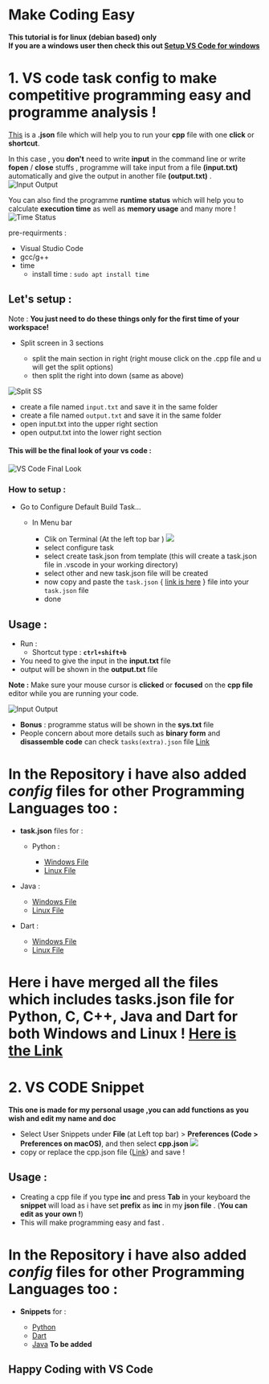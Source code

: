 # Make Coding Easy

**This tutorial is for linux (debian based) only <br>
If you are a windows user then check this out [Setup VS Code for windows](windows.md)**

# 1. **VS code task config** to make **competitive programming** easy and **programme analysis** ! <br>

[This](/Config-Files/C&C++/Linux/tasks.json) is a **.json** file which will help you to run your **cpp** file with one **click** or **shortcut**.

In this case , you **don't** need to write **input** in the command line or write **fopen** / **close** stuffs , programme will take input from a file **(input.txt)** automatically and give the output in another file **(output.txt)** .
![Input Output](images/input&output.png)

You can also find the programme **runtime status** which will help you to calculate **execution time** as well as **memory usage** and many more ! ![Time Status](images/time_status.png)

pre-requirments :

- Visual Studio Code
- gcc/g++
- time
  - install time : `sudo apt install time`

## Let's setup :

Note : **You just need to do these things only for the first time of your workspace!**

- Split screen in 3 sections

  - split the main section in right (right mouse click on the .cpp file and u will get the split options)
  - then split the right into down (same as above)

![Split SS](/images/split%20options.png)

- create a file named `input.txt` and save it in the same folder
- create a file named `output.txt` and save it in the same folder
- open input.txt into the upper right section
- open output.txt into the lower right section

#### This will be the final look of your vs code :

![VS Code Final Look](/images/final%20look%20%20vs%20code.png)

### How to setup :

- Go to Configure Default Build Task...
  - In Menu bar

    - Clik on Terminal (At the left top bar )
      ![](/images/top_bar.png)
    - select configure task
    - select create task.json from template (this will create a task.json file in .vscode in your working directory)
    - select other and new task.json file will be created
    - now copy and paste the `task.json` { [link is here](/Config-Files/C&C++/Linux/tasks.json) } file into your `task.json` file
    - done

## Usage :

- Run :
  - Shortcut type : **`ctrl+shift+b`**
- You need to give the input in the **input.txt** file
- output will be shown in the **output.txt** file

**Note :** Make sure your mouse cursor is **clicked** or **focused** on the **cpp file** editor while you are running your code.

![Input Output](images/input&output.png)

- **Bonus** : programme status will be shown in the **sys.txt** file
- People concern about more details such as **binary form** and **disassemble code** can check `tasks(extra).json` file [Link](</Config-Files/C&C++/Linux/tasks(extra).json>)

# In the Repository i have also added _config_ files for other Programming Languages too :

- **task.json** files for :

  - Python :

    - [Windows File](Config-Files/Python/Windows/tasks.json)
    - [Linux File](Config-Files/Python/Linux/tasks.json)

* Java :

  - [Windows File](Config-Files/Java/Windows/tasks.json)
  - [Linux File](Config-Files/Java/Linux/tasks.json)

* Dart :

  - [Windows File](Config-Files/Dart/Windows/tasks.json)
  - [Linux File](Config-Files/Dart/Linux/tasks.json)

# Here i have merged all the files which includes tasks.json file for Python, C, C++, Java and Dart for both Windows and Linux ! [Here is the Link](/Config-Files/all-in-one/tasks.json)

# 2. VS CODE Snippet

**This one is made for my personal usage ,you can add functions as you wish and edit my name and doc**

- Select User Snippets under **File** (at Left top bar) > **Preferences (Code > Preferences on macOS)**, and then select **cpp.json**
  ![](/images/top_bar.png)
- copy or replace the cpp.json file {[Link](/Snippets/cpp.json)} and save !

## Usage :

- Creating a cpp file if you type **inc** and press **Tab** in your keyboard the **snippet** will load as i have set **prefix** as **inc** in my **json file** . (**You can edit as your own !**)
- This will make programming easy and fast .

# In the Repository i have also added _config_ files for other Programming Languages too :

- **Snippets** for :

  - [Python](/Snippets/python.json)
  - [Dart](/Snippets/dart.json)
  - [Java]() **To be added**

## Happy Coding with VS Code
